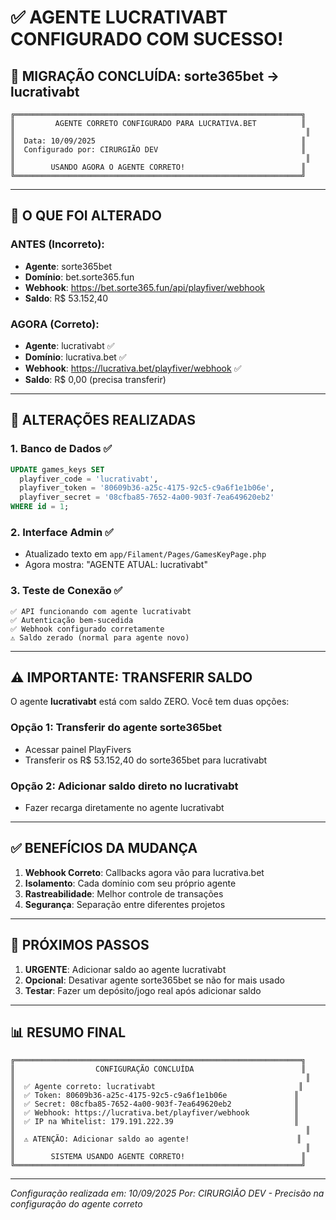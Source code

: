 # ✅ AGENTE LUCRATIVABT CONFIGURADO COM SUCESSO!

## 🎯 MIGRAÇÃO CONCLUÍDA: sorte365bet → lucrativabt

```
╔════════════════════════════════════════════════════════════════╗
║         AGENTE CORRETO CONFIGURADO PARA LUCRATIVA.BET          ║
║                                                                 ║
║  Data: 10/09/2025                                              ║
║  Configurado por: CIRURGIÃO DEV                                ║
║                                                                 ║
║        USANDO AGORA O AGENTE CORRETO!                          ║
╚════════════════════════════════════════════════════════════════╝
```

---

## 🔄 O QUE FOI ALTERADO

### ANTES (Incorreto):
- **Agente**: sorte365bet
- **Domínio**: bet.sorte365.fun
- **Webhook**: https://bet.sorte365.fun/api/playfiver/webhook
- **Saldo**: R$ 53.152,40

### AGORA (Correto):
- **Agente**: lucrativabt ✅
- **Domínio**: lucrativa.bet ✅
- **Webhook**: https://lucrativa.bet/playfiver/webhook ✅
- **Saldo**: R$ 0,00 (precisa transferir)

---

## 📝 ALTERAÇÕES REALIZADAS

### 1. Banco de Dados ✅
```sql
UPDATE games_keys SET 
  playfiver_code = 'lucrativabt',
  playfiver_token = '80609b36-a25c-4175-92c5-c9a6f1e1b06e',
  playfiver_secret = '08cfba85-7652-4a00-903f-7ea649620eb2'
WHERE id = 1;
```

### 2. Interface Admin ✅
- Atualizado texto em `app/Filament/Pages/GamesKeyPage.php`
- Agora mostra: "AGENTE ATUAL: lucrativabt"

### 3. Teste de Conexão ✅
```
✅ API funcionando com agente lucrativabt
✅ Autenticação bem-sucedida
✅ Webhook configurado corretamente
⚠️ Saldo zerado (normal para agente novo)
```

---

## ⚠️ IMPORTANTE: TRANSFERIR SALDO

O agente **lucrativabt** está com saldo ZERO. Você tem duas opções:

### Opção 1: Transferir do agente sorte365bet
- Acessar painel PlayFivers
- Transferir os R$ 53.152,40 do sorte365bet para lucrativabt

### Opção 2: Adicionar saldo direto no lucrativabt
- Fazer recarga diretamente no agente lucrativabt

---

## ✅ BENEFÍCIOS DA MUDANÇA

1. **Webhook Correto**: Callbacks agora vão para lucrativa.bet
2. **Isolamento**: Cada domínio com seu próprio agente
3. **Rastreabilidade**: Melhor controle de transações
4. **Segurança**: Separação entre diferentes projetos

---

## 🚀 PRÓXIMOS PASSOS

1. **URGENTE**: Adicionar saldo ao agente lucrativabt
2. **Opcional**: Desativar agente sorte365bet se não for mais usado
3. **Testar**: Fazer um depósito/jogo real após adicionar saldo

---

## 📊 RESUMO FINAL

```
╔════════════════════════════════════════════════════════════════╗
║                  CONFIGURAÇÃO CONCLUÍDA                        ║
║                                                                 ║
║  ✅ Agente correto: lucrativabt                                ║
║  ✅ Token: 80609b36-a25c-4175-92c5-c9a6f1e1b06e               ║
║  ✅ Secret: 08cfba85-7652-4a00-903f-7ea649620eb2              ║
║  ✅ Webhook: https://lucrativa.bet/playfiver/webhook          ║
║  ✅ IP na Whitelist: 179.191.222.39                           ║
║                                                                 ║
║  ⚠️ ATENÇÃO: Adicionar saldo ao agente!                        ║
║                                                                 ║
║        SISTEMA USANDO AGENTE CORRETO!                          ║
╚════════════════════════════════════════════════════════════════╝
```

---

*Configuração realizada em: 10/09/2025*
*Por: CIRURGIÃO DEV - Precisão na configuração do agente correto*